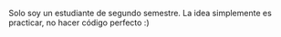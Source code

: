 Solo soy un estudiante de segundo semestre. La idea simplemente es practicar, no hacer código perfecto :)
